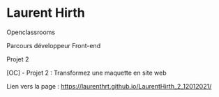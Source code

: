 # Laurent Hirth

Openclassrooms

Parcours développeur Front-end

Projet 2

[OC] - Projet 2 : Transformez une maquette en site web

Lien vers la page : https://laurenthrt.github.io/LaurentHirth_2_12012021/

